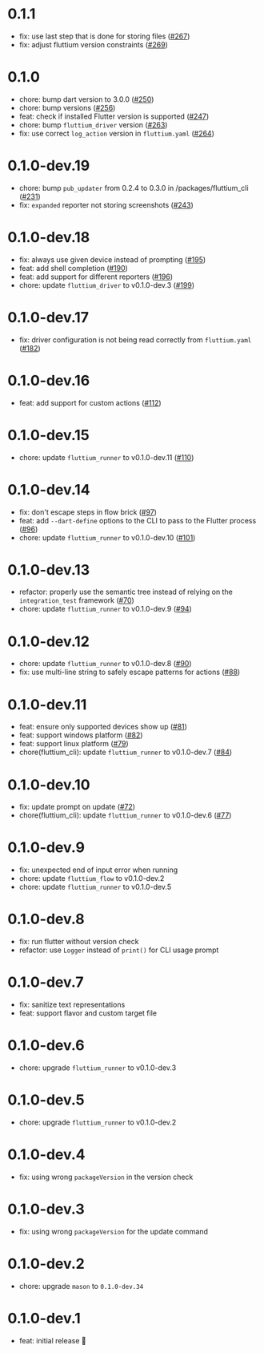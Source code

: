 # 0.1.1

- fix: use last step that is done for storing files ([#267](https://github.com/wolfenrain/fluttium/issues/267))
- fix: adjust fluttium version constraints ([#269](https://github.com/wolfenrain/fluttium/issues/269))

# 0.1.0

- chore: bump dart version to 3.0.0 ([#250](https://github.com/wolfenrain/fluttium/issues/250))
- chore: bump versions ([#256](https://github.com/wolfenrain/fluttium/issues/256))
- feat: check if installed Flutter version is supported ([#247](https://github.com/wolfenrain/fluttium/issues/247))
- chore: bump `fluttium_driver` version ([#263](https://github.com/wolfenrain/fluttium/issues/263))
- fix: use correct `log_action` version in `fluttium.yaml` ([#264](https://github.com/wolfenrain/fluttium/issues/264))

# 0.1.0-dev.19

- chore: bump `pub_updater` from 0.2.4 to 0.3.0 in /packages/fluttium_cli ([#231](https://github.com/wolfenrain/fluttium/issues/231))
- fix: `expanded` reporter not storing screenshots ([#243](https://github.com/wolfenrain/fluttium/issues/243))

# 0.1.0-dev.18

- fix: always use given device instead of prompting ([#195](https://github.com/wolfenrain/fluttium/issues/195))
- feat: add shell completion ([#190](https://github.com/wolfenrain/fluttium/issues/190))
- feat: add support for different reporters ([#196](https://github.com/wolfenrain/fluttium/issues/196))
- chore: update `fluttium_driver` to v0.1.0-dev.3 ([#199](https://github.com/wolfenrain/fluttium/issues/199))

# 0.1.0-dev.17

- fix: driver configuration is not being read correctly from `fluttium.yaml` ([#182](https://github.com/wolfenrain/fluttium/issues/182))

# 0.1.0-dev.16

- feat: add support for custom actions ([#112](https://github.com/wolfenrain/fluttium/issues/112))

# 0.1.0-dev.15

- chore: update `fluttium_runner` to v0.1.0-dev.11 ([#110](https://github.com/wolfenrain/fluttium/issues/110))

# 0.1.0-dev.14

- fix: don't escape steps in flow brick ([#97](https://github.com/wolfenrain/fluttium/issues/97))
- feat: add `--dart-define` options to the CLI to pass to the Flutter process ([#96](https://github.com/wolfenrain/fluttium/issues/96))
- chore: update `fluttium_runner` to v0.1.0-dev.10 ([#101](https://github.com/wolfenrain/fluttium/issues/101))

# 0.1.0-dev.13

- refactor: properly use the semantic tree instead of relying on the `integration_test` framework ([#70](https://github.com/wolfenrain/fluttium/issues/70))
- chore: update `fluttium_runner` to v0.1.0-dev.9 ([#94](https://github.com/wolfenrain/fluttium/issues/94))

# 0.1.0-dev.12

- chore: update `fluttium_runner` to v0.1.0-dev.8 ([#90](https://github.com/wolfenrain/fluttium/issues/90))
- fix: use multi-line string to safely escape patterns for actions ([#88](https://github.com/wolfenrain/fluttium/issues/88))

# 0.1.0-dev.11

- feat: ensure only supported devices show up ([#81](https://github.com/wolfenrain/fluttium/issues/81))
- feat: support windows platform ([#82](https://github.com/wolfenrain/fluttium/issues/82))
- feat: support linux platform ([#79](https://github.com/wolfenrain/fluttium/issues/79))
- chore(fluttium_cli): update `fluttium_runner` to v0.1.0-dev.7 ([#84](https://github.com/wolfenrain/fluttium/issues/84))

# 0.1.0-dev.10

- fix: update prompt on update ([#72](https://github.com/wolfenrain/fluttium/issues/72))
- chore(fluttium_cli): update `fluttium_runner` to v0.1.0-dev.6 ([#77](https://github.com/wolfenrain/fluttium/issues/77))

# 0.1.0-dev.9

- fix: unexpected end of input error when running
- chore: update `fluttium_flow` to v0.1.0-dev.2
- chore: update `fluttium_runner` to v0.1.0-dev.5

# 0.1.0-dev.8

- fix: run flutter without version check
- refactor: use `Logger` instead of `print()` for CLI usage prompt

# 0.1.0-dev.7

- fix: sanitize text representations
- feat: support flavor and custom target file

# 0.1.0-dev.6

- chore: upgrade `fluttium_runner` to v0.1.0-dev.3

# 0.1.0-dev.5

- chore: upgrade `fluttium_runner` to v0.1.0-dev.2

# 0.1.0-dev.4

- fix: using wrong `packageVersion` in the version check

# 0.1.0-dev.3

- fix: using wrong `packageVersion` for the update command

# 0.1.0-dev.2

- chore: upgrade `mason` to `0.1.0-dev.34`

# 0.1.0-dev.1

- feat: initial release 🎉

